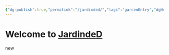 ```yaml
---
{"dg-publish":true,"permalink":"/jardinded/","tags":"gardenEntry","dgHomeLink":true,"dgPassFrontmatter":false}
---
```



# Welcome to <u>JardindeD</u>

new




